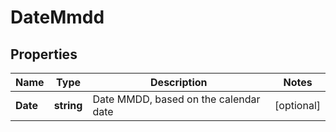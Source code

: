 # DateMmdd

## Properties
Name | Type | Description | Notes
------------ | ------------- | ------------- | -------------
**Date** | **string** | Date  MMDD, based on the calendar date  | [optional] 
